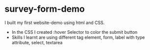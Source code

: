 # survey-form-demo
I built my first website-demo using html and CSS.
-   In the CSS I created :hover Selector to color the submit button
-   Skills I learnt are using different tag element, form, label with type attribute, select, textarea
